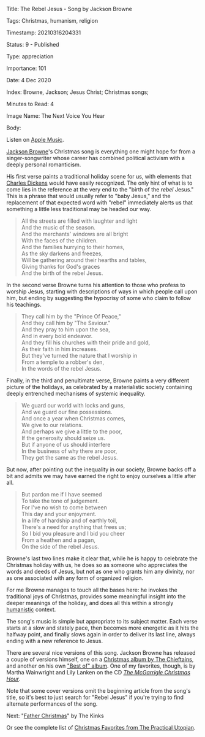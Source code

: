 Title:  The Rebel Jesus - Song by Jackson Browne

Tags:   Christmas, humanism, religion

Timestamp: 20210316204331

Status: 9 - Published

Type:   appreciation

Importance: 101

Date:   4 Dec 2020

Index:  Browne, Jackson; Jesus Christ; Christmas songs; 

Minutes to Read: 4

Image Name: The Next Voice You Hear

Body: 

Listen on [Apple Music][am].

[Jackson Browne][jb]'s Christmas song is everything one might hope for from a singer-songwriter whose career has combined political activism with a deeply personal romanticism. 

His first verse paints a traditional holiday scene for us, with elements that [Charles Dickens][cd] would have easily recognized. The only hint of what is to come lies in the reference at the very end to the "birth of the *rebel* Jesus." This is a phrase that would usually refer to "baby Jesus," and the replacement of that expected word with "rebel" immediately alerts us that something a little less traditional may be headed our way. 

> All the streets are filled with laughter and light  
> And the music of the season.  
> And the merchants' windows are all bright  
> With the faces of the children.  
> And the families hurrying to their homes,  
> As the sky darkens and freezes,  
> Will be gathering around their hearths and tables,  
> Giving thanks for God's graces  
> And the birth of the rebel Jesus.  

In the second verse Browne turns his attention to those who profess to worship Jesus, starting with descriptions of ways in which people call upon him, but ending by suggesting the hypocrisy of some who claim to follow his teachings.    

> They call him by the "Prince Of Peace,"  
> And they call him by "The Saviour."  
> And they pray to him upon the sea,  
> And in every bold endeavor.  
> And they fill his churches with their pride and gold,  
> As their faith in him increases.  
> But they've turned the nature that I worship in  
> From a temple to a robber's den,  
> In the words of the rebel Jesus.  

Finally, in the third and penultimate verse, Browne paints a very different picture of the holidays, as celebrated by a materialistic society containing deeply entrenched mechanisms of systemic inequality. 

> We guard our world with locks and guns,  
> And we guard our fine possessions.  
> And once a year when Christmas comes,  
> We give to our relations.  
> And perhaps we give a little to the poor,  
> If the generosity should seize us.  
> But if anyone of us should interfere  
> In the business of why there are poor,  
> They get the same as the rebel Jesus.  

But now, after pointing out the inequality in our society, Browne backs off a bit and admits we may have earned the right to enjoy ourselves a little after all. 

> But pardon me if I have seemed  
> To take the tone of judgement.   
> For I've no wish to come between  
> This day and your enjoyment.  
> In a life of hardship and of earthly toil,  
> There's a need for anything that frees us;  
> So I bid you pleasure and I bid you cheer  
> From a heathen and a pagan,  
> On the side of the rebel Jesus.  

Browne's last two lines make it clear that, while he is happy to celebrate the Christmas holiday with us, he does so as someone who appreciates the words and deeds of Jesus, but not as one who grants him any divinity, nor as one associated with any form of organized religion. 

For me Browne manages to touch all the bases here: he invokes the traditional joys of Christmas, provides some meaningful insight into the deeper meanings of the holiday, and does all this within a strongly [humanistic][] context. 

The song's music is simple but appropriate to its subject matter.  Each verse starts at a slow and stately pace, then becomes more energetic as it hits the halfway point, and finally slows again in order to deliver its last line, always ending with a new reference to Jesus. 

There are several nice versions of this song. Jackson Browne has released a couple of versions himself, one on a [Christmas album by The Chieftains](https://music.apple.com/us/album/the-rebel-jesus/293908592?i=293908658), and another on his own ["Best of" album](https://music.apple.com/us/album/the-rebel-jesus/217507425?i=217509040). One of my favorites, though, is by Martha Wainwright and Lily Lanken on the CD [*The McGarrigle Christmas Hour*](https://music.apple.com/us/album/rebel-jesus/83134882?i=83134785). 

Note that some cover versions omit the beginning article from the song's title, so it's best to just search for "Rebel Jesus" if you're trying to find alternate performances of the song. 

Next: "[Father Christmas](father-christmas-song-by-the-kinks.html)" by The Kinks

Or see the complete list of [Christmas Favorites from The Practical Utopian](christmas-favorites-from-the-practical-utopian.html).

[am]:  https://music.apple.com/us/album/the-rebel-jesus/293908592?i=293908658
[cd]:  https://en.wikipedia.org/wiki/Charles_Dickens
[fav]: christmas-favorites-from-the-practical-utopian.html
[humanistic]: ../../tags/humanism.html
[jb]:  https://www.jacksonbrowne.com
